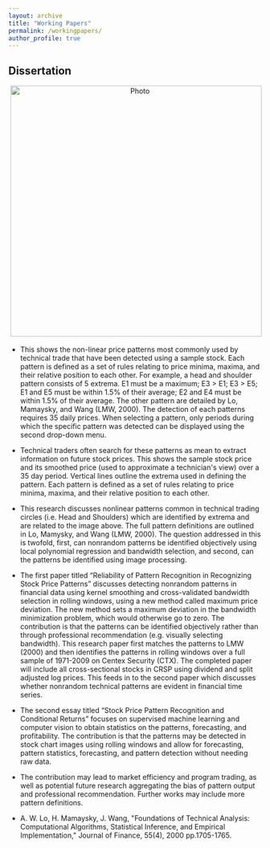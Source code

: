 ```yaml
---
layout: archive
title: "Working Papers"
permalink: /workingpapers/
author_profile: true
---
```


## Dissertation

<p align="center">
  <img src="https://yetul.github.io/files/HS.jpg?raw=true" alt="Photo" style="width: 500px;"/>
</p>

* This shows the non-linear price patterns most commonly used by technical trade that have been detected using a sample stock. Each pattern is defined as a set of rules relating to price minima, maxima, and their relative position to each other. For example, a head and shoulder pattern consists of 5 extrema. E1 must be a maximum; E3 > E1; E3 > E5; E1 and E5 must be within 1.5% of their average; E2 and E4 must be within 1.5% of their average. The other pattern are detailed by Lo, Mamaysky, and Wang (LMW, 2000). The detection of each patterns requires 35 daily prices. When selecting a pattern, only periods during which the specific pattern was detected can be displayed using the second drop-down menu.<br>

* Technical traders often search for these patterns as mean to extract information on future stock prices. This shows the sample stock price and its smoothed price (used to approximate a technician's view) over a 35 day period. Vertical lines  outline the extrema used in defining the pattern. Each pattern is defined as a set of rules relating to price minima, maxima, and their relative position to each other.<br>

* This research discusses nonlinear patterns common in technical trading circles (i.e. Head and Shoulders) which are identified by extrema and are related to the image above. The full pattern definitions are outlined in Lo, Mamysky, and Wang (LMW, 2000). The question addressed in this is twofold, first, can nonrandom patterns be identified objectively using local polynomial regression and bandwidth selection, and second, can the patterns be identified using image processing. <br>

* The first paper titled “Reliability of Pattern Recognition in Recognizing Stock Price Patterns” discusses detecting nonrandom patterns in financial data using kernel smoothing and cross-validated bandwidth selection in rolling windows, using a new method called maximum price deviation. The new method sets a maximum deviation in the bandwidth minimization problem, which would otherwise go to zero. The contribution is that the patterns can be identified objectively rather than through professional recommendation (e.g. visually selecting bandwidth). This research paper first matches the patterns to LMW (2000) and then identifies the patterns in rolling windows over a full sample of 1971-2009 on Centex Security (CTX). The completed paper will include all cross-sectional stocks in CRSP using dividend and split adjusted log prices. This feeds in to the second paper which discusses whether nonrandom technical patterns are evident in financial time series. <br>
* The second essay titled “Stock Price Pattern Recognition and Conditional Returns” focuses on supervised machine learning and computer vision to obtain statistics on the patterns, forecasting, and profitability. The contribution is that the patterns may be detected in stock chart images using rolling windows and allow for forecasting, pattern statistics, forecasting, and pattern detection without needing raw data.<br>
* The contribution may lead to market efficiency and program trading, as well as potential future research aggregating the bias of pattern output and professional recommendation. Further works may include more pattern definitions.<br>

* A. W. Lo, H. Mamaysky, J. Wang, "Foundations of Technical Analysis: Computational Algorithms, Statistical Inference, and Empirical Implementation," Journal of Finance, 55(4), 2000 pp.1705-1765.<br>
<!-- <b>[Computer Vision and Classic Chart Patterns](jobmarket)</b><br>
<b>Matt Lutey</b> -->

<!-- ## Submitted -->

<!-- ## In progress
<!-- <b>[Survival Analysis of Ichimoku Cloud Indicator](wp1)</b><br>
<b>Matt Lutey</b>

<b>[Performance Evaluation of Stock Selection Strategies](wp2)</b><br>
 <b>Matt Lutey</b> -->

<!-- <b>[A Primer on Ichimoku Cloud Indicator](wp3)</b><br>
<b>Matt Lutey</b> -->

<!-- <b>[Forecasting Equity Premium with Ichimoku Cloud](wp4)</b><br>
<b>Matt Lutey</b> -->
<!--
<b>[Pay Gap: Do outside CEOs earn unfair compensation](wp5)</b><br>
<b>Matt Lutey</b> -->
